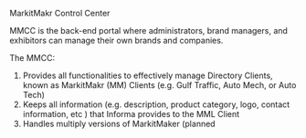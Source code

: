 MarkitMakr Control Center 

MMCC is the back-end portal where administrators, brand managers, and exhibitors can manage their own brands and companies. 

The MMCC:

1. Provides all functionalities to effectively manage Directory Clients, known as MarkitMakr (MM) Clients (e.g. Gulf Traffic, Auto Mech, or Auto Tech)
2. Keeps all information (e.g. description, product category, logo, contact information, etc ) that Informa provides to the MML Client
3. Handles multiply versions of MarkitMaker (planned